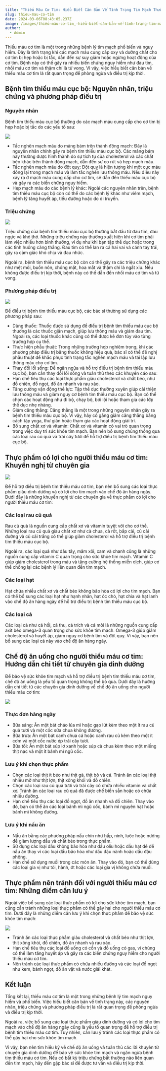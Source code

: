 ```yaml
---
title: "Thiếu Máu Cơ Tim: Hiểu Biết Căn Bản Về Tình Trạng Tim Mạch Thường Gặp"
slug: thieu-mau-co-tim
date: 2024-03-06T08:43:05.237Z
image: /images/thiếu-máu-cơ-tim_-hiểu-biết-căn-bản-về-tình-trạng-tim-mạch-thường-gặp-5-.webp
author:
  - Admin
---
```

Thiếu máu cơ tim là một trong những bệnh lý tim mạch phổ biến và nguy hiểm. Đây là tình trạng khi các mạch máu cung cấp oxy và dưỡng chất cho cơ tim bị hẹp hoặc bị tắc, dẫn đến sự suy giảm hoặc ngừng hoạt động của cơ tim. Bệnh này có thể gây ra nhiều biến chứng nguy hiểm như đau tim, nhồi máu cơ tim và thậm chí là tử vong. Vì vậy, việc hiểu biết căn bản về thiếu máu cơ tim là rất quan trọng để phòng ngừa và điều trị kịp thời.

## Bệnh tim thiếu máu cục bộ: Nguyên nhân, triệu chứng và phương pháp điều trị

### Nguyên nhân

Bệnh tim thiếu máu cục bộ thường do các mạch máu cung cấp cho cơ tim bị hẹp hoặc bị tắc do các yếu tố sau:

![](/images/thiếu-máu-cơ-tim_-hiểu-biết-căn-bản-về-tình-trạng-tim-mạch-thường-gặp.webp)

* Tắc nghẽn mạch máu do mảng bám trên thành động mạch: Đây là nguyên nhân chính gây ra bệnh tim thiếu máu cục bộ. Các mảng bám này thường được hình thành do sự tích tụ của cholesterol và các chất béo khác trên thành động mạch, dẫn đến sự co rút và hẹp mạch máu.
* Tắc nghẽn mạch máu do đột quỵ: Đột quỵ là hiện tượng khi một cục máu đông lại trong mạch máu và làm tắc nghẽn lưu thông máu. Nếu điều này xảy ra ở mạch máu cung cấp cho cơ tim, sẽ dẫn đến thiếu máu cục bộ và gây ra các biến chứng nguy hiểm.
* Hẹp mạch máu do các bệnh lý khác: Ngoài các nguyên nhân trên, bệnh tim thiếu máu cục bộ còn có thể do các bệnh lý khác như viêm mạch, bệnh lý tăng huyết áp, tiểu đường hoặc do di truyền.

### Triệu chứng

![](/images/thiếu-máu-cơ-tim_-hiểu-biết-căn-bản-về-tình-trạng-tim-mạch-thường-gặp-2-.webp)

Triệu chứng của bệnh tim thiếu máu cục bộ thường bắt đầu từ đau tim, đau ngực và khó thở. Những triệu chứng này thường xuất hiện khi cơ tim phải làm việc nhiều hơn bình thường, ví dụ như khi bạn tập thể dục hoặc trong các tình huống căng thẳng. Đau tim có thể lan ra cả hai vai và cánh tay trái, gây ra cảm giác khó chịu và đau nhức.

Ngoài ra, bệnh tim thiếu máu cục bộ còn có thể gây ra các triệu chứng khác như mệt mỏi, buồn nôn, chóng mặt, hoa mắt và thậm chí là ngất xỉu. Nếu không được điều trị kịp thời, bệnh này có thể dẫn đến nhồi máu cơ tim và tử vong.

### Phương pháp điều trị

![](/images/thiếu-máu-cơ-tim_-hiểu-biết-căn-bản-về-tình-trạng-tim-mạch-thường-gặp-3-.webp)

Để điều trị bệnh tim thiếu máu cục bộ, các bác sĩ thường sử dụng các phương pháp sau:

* Dùng thuốc: Thuốc được sử dụng để điều trị bệnh tim thiếu máu cục bộ thường là các thuốc giãn mạch, giúp lưu thông máu và giảm đau tim. Ngoài ra, các loại thuốc khác cũng có thể được kê đơn tùy vào từng trường hợp cụ thể.
* Thực hiện phẫu thuật: Trong những trường hợp nghiêm trọng, khi các phương pháp điều trị bằng thuốc không hiệu quả, bác sĩ có thể đề nghị phẫu thuật để khắc phục tình trạng tắc nghẽn mạch máu và tái lập lưu thông máu cho cơ tim.
* Thay đổi lối sống: Để ngăn ngừa và hỗ trợ điều trị bệnh tim thiếu máu cục bộ, bạn cần thay đổi lối sống và tuân thủ theo các khuyến cáo sau:
* Hạn chế tiêu thụ các loại thực phẩm giàu cholesterol và chất béo, như đồ chiên, đồ ngọt, đồ ăn nhanh và rau xào.
* Tăng cường vận động thể lực: Tập thể dục thường xuyên giúp cải thiện lưu thông máu và giảm nguy cơ bệnh tim thiếu máu cục bộ. Bạn có thể chọn các hoạt động như đi bộ, chạy bộ, bơi lội hoặc tham gia các lớp thể dục nhẹ nhàng.
* Giảm căng thẳng: Căng thẳng là một trong những nguyên nhân gây ra bệnh tim thiếu máu cục bộ. Vì vậy, hãy cố gắng giảm căng thẳng bằng cách tập yoga, thư giãn hoặc tham gia các hoạt động giải trí.
* Bổ sung chất xơ và vitamin: Chất xơ và vitamin có vai trò quan trọng trong việc duy trì sức khỏe tim mạch. Bạn nên bổ sung chúng thông qua các loại rau củ quả và trái cây tươi để hỗ trợ điều trị bệnh tim thiếu máu cục bộ.

## Thực phẩm có lợi cho người thiếu máu cơ tim: Khuyến nghị từ chuyên gia

![](/images/thiếu-máu-cơ-tim_-hiểu-biết-căn-bản-về-tình-trạng-tim-mạch-thường-gặp-4-.webp)

Để hỗ trợ điều trị bệnh tim thiếu máu cơ tim, bạn nên bổ sung các loại thực phẩm giàu dinh dưỡng và có lợi cho tim mạch vào chế độ ăn hàng ngày. Dưới đây là những khuyến nghị từ các chuyên gia về thực phẩm có lợi cho người thiếu máu cơ tim:

### Các loại rau củ quả

Rau củ quả là nguồn cung cấp chất xơ và vitamin tuyệt vời cho cơ thể. Những loại rau củ quả giàu chất xơ như cà chua, cà rốt, bắp cải, củ cải đường và củ cải trắng có thể giúp giảm cholesterol và hỗ trợ điều trị bệnh tim thiếu máu cục bộ.

Ngoài ra, các loại quả như dâu tây, mâm xôi, cam và chanh cũng là những nguồn cung cấp vitamin C quan trọng cho sức khỏe tim mạch. Vitamin C giúp giảm cholesterol trong máu và tăng cường hệ thống miễn dịch, giúp cơ thể chống lại các bệnh lý liên quan đến tim mạch.

### Các loại hạt

Hạt chứa nhiều chất xơ và chất béo không bão hòa có lợi cho tim mạch. Bạn có thể bổ sung các loại hạt như hạnh nhân, hạt óc chó, hạt chia và hạt lanh vào chế độ ăn hàng ngày để hỗ trợ điều trị bệnh tim thiếu máu cục bộ.

### Các loại cá

Các loại cá như cá hồi, cá thu, cá trích và cá mòi là những nguồn cung cấp axit béo omega-3 quan trọng cho sức khỏe tim mạch. Omega-3 giúp giảm cholesterol và huyết áp, giảm nguy cơ bệnh tim và đột quỵ. Vì vậy, bạn nên bổ sung các loại cá này vào chế độ ăn hàng ngày.

## Chế độ ăn uống cho người thiếu máu cơ tim: Hướng dẫn chi tiết từ chuyên gia dinh dưỡng

Để bảo vệ sức khỏe tim mạch và hỗ trợ điều trị bệnh tim thiếu máu cơ tim, chế độ ăn uống là yếu tố quan trọng không thể bỏ qua. Dưới đây là hướng dẫn chi tiết từ các chuyên gia dinh dưỡng về chế độ ăn uống cho người thiếu máu cơ tim:

![](/images/thiếu-máu-cơ-tim_-hiểu-biết-căn-bản-về-tình-trạng-tim-mạch-thường-gặp-5-.webp)

### Thực đơn hàng ngày

* Bữa sáng: Ăn một bát cháo lúa mì hoặc gạo lứt kèm theo một ít rau củ quả tươi và một cốc sữa chua không đường.
* Bữa trưa: Ăn một bát canh chua cá hoặc canh rau củ kèm theo một ít cơm và một cốc nước ép trái cây tươi.
* Bữa tối: Ăn một bát súp lơ xanh hoặc súp cà chua kèm theo một miếng thịt nạc và một ít bánh mì ngũ cốc.

### Lưu ý khi chọn thực phẩm

* Chọn các loại thịt ít béo như thịt gà, thịt bò và cá. Tránh ăn các loại thịt nhiều mỡ như thịt lợn, thịt xông khói và đồ chiên.
* Chọn các loại rau củ quả tươi và trái cây có chứa nhiều vitamin và chất xơ. Tránh ăn các loại rau củ quả đã được chế biến sẵn hoặc có chứa nhiều đường.
* Hạn chế tiêu thụ các loại đồ ngọt, đồ ăn nhanh và đồ chiên. Thay vào đó, bạn có thể ăn các loại bánh mì ngũ cốc, bánh mì nguyên hạt hoặc bánh mì không đường.

### Lưu ý khi nấu ăn

* Nấu ăn bằng các phương pháp nấu chín như hấp, ninh, luộc hoặc nướng để giảm lượng dầu và chất béo trong thực phẩm.
* Sử dụng các loại dầu không bão hòa như dầu oliu hoặc dầu hạt dẻ để nấu ăn thay vì các loại dầu bão hòa như dầu đậu nành hoặc dầu đậu phộng.
* Hạn chế sử dụng muối trong các món ăn. Thay vào đó, bạn có thể dùng các loại gia vị như tỏi, hành, ớt hoặc các loại gia vị không chứa muối.

## Thực phẩm nên tránh đối với người thiếu máu cơ tim: Những điểm cần lưu ý

Ngoài việc bổ sung các loại thực phẩm có lợi cho sức khỏe tim mạch, bạn cũng cần tránh những loại thực phẩm có thể gây hại cho người thiếu máu cơ tim. Dưới đây là những điểm cần lưu ý khi chọn thực phẩm để bảo vệ sức khỏe tim mạch:

![](/images/thiếu-máu-cơ-tim_-hiểu-biết-căn-bản-về-tình-trạng-tim-mạch-thường-gặp-6-.webp)

* Tránh ăn các loại thực phẩm giàu cholesterol và chất béo như thịt lợn, thịt xông khói, đồ chiên, đồ ăn nhanh và rau xào.
* Hạn chế tiêu thụ các loại đồ uống có cồn và đồ uống có gas, vì chúng có thể làm tăng huyết áp và gây ra các biến chứng nguy hiểm cho người thiếu máu cơ tim.
* Nên tránh các loại thực phẩm có chứa nhiều đường và các loại đồ ngọt như kem, bánh ngọt, đồ ăn vặt và nước giải khát.

## Kết luận

Tổng kết lại, thiếu máu cơ tim là một trong những bệnh lý tim mạch nguy hiểm và phổ biến. Việc hiểu biết căn bản về tình trạng này, các nguyên nhân, triệu chứng và phương pháp điều trị là rất quan trọng để phòng ngừa và điều trị kịp thời.

Ngoài ra, việc bổ sung các loại thực phẩm giàu dinh dưỡng và có lợi cho tim mạch vào chế độ ăn hàng ngày cũng là yếu tố quan trọng để hỗ trợ điều trị bệnh tim thiếu máu cơ tim. Tuy nhiên, cần lưu ý tránh các loại thực phẩm có thể gây hại cho sức khỏe tim mạch.

Vì vậy, bạn nên tìm hiểu kỹ về chế độ ăn uống và tuân thủ các lời khuyên từ chuyên gia dinh dưỡng để bảo vệ sức khỏe tim mạch và ngăn ngừa bệnh tim thiếu máu cơ tim. Nếu có bất kỳ triệu chứng bất thường nào liên quan đến tim mạch, hãy đến gặp bác sĩ để được tư vấn và điều trị kịp thời.
